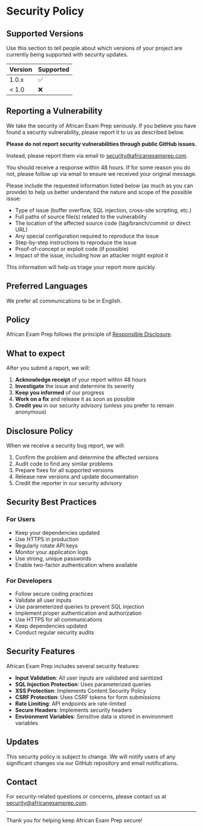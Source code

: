 # Security Policy

## Supported Versions

Use this section to tell people about which versions of your project are currently being supported with security updates.

| Version | Supported          |
| ------- | ------------------ |
| 1.0.x   | :white_check_mark: |
| < 1.0   | :x:                |

## Reporting a Vulnerability

We take the security of African Exam Prep seriously. If you believe you have found a security vulnerability, please report it to us as described below.

**Please do not report security vulnerabilities through public GitHub issues.**

Instead, please report them via email to security@africanexamprep.com.

You should receive a response within 48 hours. If for some reason you do not, please follow up via email to ensure we received your original message.

Please include the requested information listed below (as much as you can provide) to help us better understand the nature and scope of the possible issue:

- Type of issue (buffer overflow, SQL injection, cross-site scripting, etc.)
- Full paths of source file(s) related to the vulnerability
- The location of the affected source code (tag/branch/commit or direct URL)
- Any special configuration required to reproduce the issue
- Step-by-step instructions to reproduce the issue
- Proof-of-concept or exploit code (if possible)
- Impact of the issue, including how an attacker might exploit it

This information will help us triage your report more quickly.

## Preferred Languages

We prefer all communications to be in English.

## Policy

African Exam Prep follows the principle of [Responsible Disclosure](https://en.wikipedia.org/wiki/Responsible_disclosure).

## What to expect

After you submit a report, we will:

1. **Acknowledge receipt** of your report within 48 hours
2. **Investigate** the issue and determine its severity
3. **Keep you informed** of our progress
4. **Work on a fix** and release it as soon as possible
5. **Credit you** in our security advisory (unless you prefer to remain anonymous)

## Disclosure Policy

When we receive a security bug report, we will:

1. Confirm the problem and determine the affected versions
2. Audit code to find any similar problems
3. Prepare fixes for all supported versions
4. Release new versions and update documentation
5. Credit the reporter in our security advisory

## Security Best Practices

### For Users

- Keep your dependencies updated
- Use HTTPS in production
- Regularly rotate API keys
- Monitor your application logs
- Use strong, unique passwords
- Enable two-factor authentication where available

### For Developers

- Follow secure coding practices
- Validate all user inputs
- Use parameterized queries to prevent SQL injection
- Implement proper authentication and authorization
- Use HTTPS for all communications
- Keep dependencies updated
- Conduct regular security audits

## Security Features

African Exam Prep includes several security features:

- **Input Validation**: All user inputs are validated and sanitized
- **SQL Injection Protection**: Uses parameterized queries
- **XSS Protection**: Implements Content Security Policy
- **CSRF Protection**: Uses CSRF tokens for form submissions
- **Rate Limiting**: API endpoints are rate-limited
- **Secure Headers**: Implements security headers
- **Environment Variables**: Sensitive data is stored in environment variables

## Updates

This security policy is subject to change. We will notify users of any significant changes via our GitHub repository and email notifications.

## Contact

For security-related questions or concerns, please contact us at security@africanexamprep.com.

---

Thank you for helping keep African Exam Prep secure! 